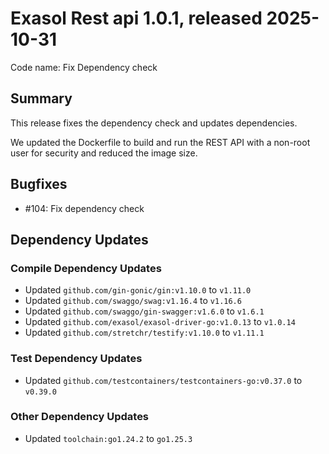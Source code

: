 # Exasol Rest api 1.0.1, released 2025-10-31

Code name: Fix Dependency check

## Summary

This release fixes the dependency check and updates dependencies.

We updated the Dockerfile to build and run the REST API with a non-root user for security and reduced the image size.

## Bugfixes

* #104: Fix dependency check

## Dependency Updates

### Compile Dependency Updates

* Updated `github.com/gin-gonic/gin:v1.10.0` to `v1.11.0`
* Updated `github.com/swaggo/swag:v1.16.4` to `v1.16.6`
* Updated `github.com/swaggo/gin-swagger:v1.6.0` to `v1.6.1`
* Updated `github.com/exasol/exasol-driver-go:v1.0.13` to `v1.0.14`
* Updated `github.com/stretchr/testify:v1.10.0` to `v1.11.1`

### Test Dependency Updates

* Updated `github.com/testcontainers/testcontainers-go:v0.37.0` to `v0.39.0`

### Other Dependency Updates

* Updated `toolchain:go1.24.2` to `go1.25.3`

